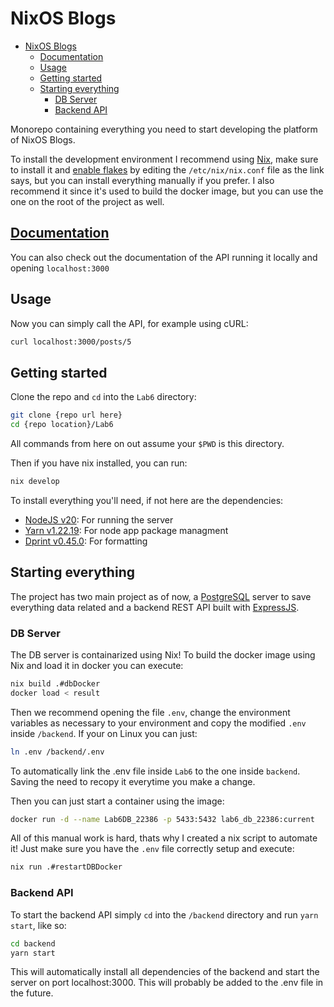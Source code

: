 # NixOS Blogs

<!--toc:start-->
- [NixOS Blogs](#nixos-blogs)
  - [Documentation](#documentation)
  - [Usage](#usage)
  - [Getting started](#getting-started)
  - [Starting everything](#starting-everything)
    - [DB Server](#db-server)
    - [Backend API](#backend-api)
<!--toc:end-->

Monorepo containing everything you need to start developing the platform of NixOS Blogs.

To install the development environment I recommend using [Nix](https://nixos.org/), make sure to install it and [enable flakes](https://nixos.wiki/wiki/Flakes) by editing the `/etc/nix/nix.conf` file as the link says, but you can install everything manually if you prefer. I also recommend it since it's used to build the docker image, but you can use the one on the root of the project as well.

## [Documentation](https://elrohirgt.github.io/WebDevelopmentCourse/)
You can also check out the documentation of the API running it locally and opening `localhost:3000`

## Usage
Now you can simply call the API, for example using cURL:
```bash
curl localhost:3000/posts/5
```
## Getting started
Clone the repo and `cd` into the `Lab6` directory:
```bash
git clone {repo url here}
cd {repo location}/Lab6
```
All commands from here on out assume your `$PWD` is this directory.

Then if you have nix installed, you can run:
```bash
nix develop
```

To install everything you'll need, if not here are the dependencies:
* [NodeJS v20](https://nodejs.org/en): For running the server
* [Yarn v1.22.19](https://yarnpkg.com/): For node app package managment
* [Dprint v0.45.0](https://dprint.dev/): For formatting

## Starting everything
The project has two main project as of now, a [PostgreSQL](https://www.postgresql.org/) server to save everything data related and a backend REST API built with [ExpressJS](https://expressjs.com/es/). 

### DB Server
The DB server is containarized using Nix! To build the docker image using Nix and load it in docker you can execute:
```bash
nix build .#dbDocker
docker load < result
```

Then we recommend opening the file `.env`, change the environment variables as necessary to your environment and copy the modified `.env` inside `/backend`. If your on Linux you can just:
```bash
ln .env /backend/.env
```

To automatically link the .env file inside `Lab6` to the one inside `backend`. Saving the need to recopy it everytime you make a change.

Then you can just start a container using the image:
```bash
docker run -d --name Lab6DB_22386 -p 5433:5432 lab6_db_22386:current
```

All of this manual work is hard, thats why I created a nix script to automate it! Just make sure you have the `.env` file correctly setup and execute:
```bash
nix run .#restartDBDocker
```

### Backend API
To start the backend API simply `cd` into the `/backend` directory and run `yarn start`, like so:
```bash
cd backend
yarn start
```

This will automatically install all dependencies of the backend and start the server on port localhost:3000. This will probably be added to the .env file in the future.

